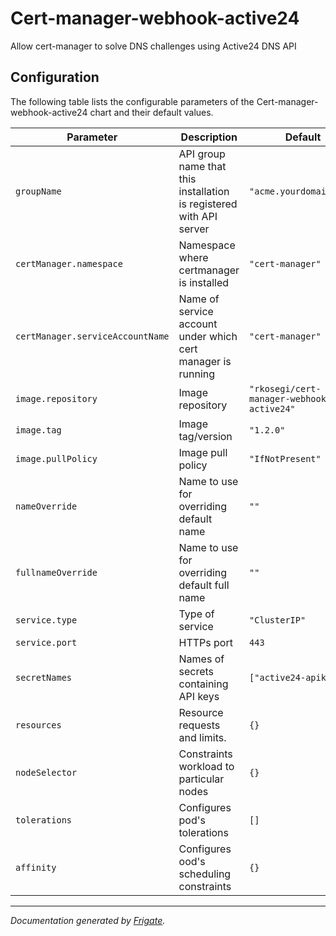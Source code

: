 
Cert-manager-webhook-active24
===========

Allow cert-manager to solve DNS challenges using Active24 DNS API


## Configuration

The following table lists the configurable parameters of the Cert-manager-webhook-active24 chart and their default values.

| Parameter                | Description             | Default                                   |
| ------------------------ | ----------------------- |-------------------------------------------|
| `groupName` | API group name that this installation is registered with API server | `"acme.yourdomain.tld"`                   |
| `certManager.namespace` | Namespace where certmanager is installed | `"cert-manager"`                          |
| `certManager.serviceAccountName` | Name of service account under which cert manager is running | `"cert-manager"`                          |
| `image.repository` | Image repository | `"rkosegi/cert-manager-webhook-active24"` |
| `image.tag` | Image tag/version | `"1.2.0"`                                 |
| `image.pullPolicy` | Image pull policy | `"IfNotPresent"`                          |
| `nameOverride` | Name to use for overriding default name | `""`                                      |
| `fullnameOverride` | Name to use for overriding default full name | `""`                                      |
| `service.type` | Type of service | `"ClusterIP"`                             |
| `service.port` | HTTPs port | `443`                                     |
| `secretNames` | Names of secrets containing API keys | `["active24-apikey"]`                     |
| `resources` | Resource requests and limits. | `{}`                                      |
| `nodeSelector` | Constraints workload to particular nodes | `{}`                                      |
| `tolerations` | Configures pod's tolerations | `[]`                                      |
| `affinity` | Configures ood's scheduling constraints | `{}`                                      |



---
_Documentation generated by [Frigate](https://frigate.readthedocs.io)._

